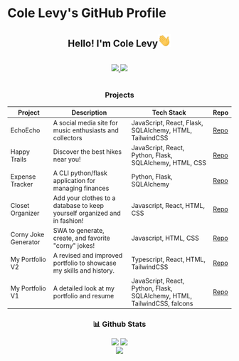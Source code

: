 <!--
**colelevy08/colelevy08** is a ✨ _special_ ✨ repository because its `README.md` (this file) appears on your GitHub profile.

Here are some ideas to get you started:

- 🔭 I’m currently working on ...
- 🌱 I’m currently learning ...
- 👯 I’m looking to collaborate on ...
- 🤔 I’m looking for help with ...
- 💬 Ask me about ...
- 📫 How to reach me: ...
- 😄 Pronouns: ...
- ⚡ Fun fact: ...
-->

<!-- README.md -->

# Cole Levy's GitHub Profile

<!-- Header Section -->
<div align="center">
  <h2>Hello! I'm Cole Levy<img src="https://github.com/ABSphreak/ABSphreak/blob/master/gifs/Hi.gif" width="30"></h2> 
<!-- <img src="https://github.com/sarahadean/sarahadean/assets/128323898/4ef67b26-a753-415c-b2e9-4a2218a0cd1c" height="270"/> -->
</div>
<br>


<div align="center">
<!-- LinkedIn Badge with clickable link -->
<a href="https://www.linkedin.com/in/colelevy/" target="_blank">
    <img src="https://img.shields.io/badge/LinkedIn-0077B5?style=for-the-badge&logo=linkedin&logoColor=white" />
</a>

<!-- DEV Badge with clickable link (replacing the Medium badge) -->
<a href="https://dev.to/colelevy" target="_blank">
    <img src="https://img.shields.io/badge/DEV-000000?style=for-the-badge&logo=devdotto&logoColor=white" />
</a>
</div>
<br>


<!-- Projects Section -->
<h3 align="center">Projects</h3>

<table class="tg">
  <thead>
    <tr>
      <th>Project</th>
      <th>Description</th>
      <th>Tech Stack</th>
      <th>Repo</th>
    </tr>
  </thead>
  <tbody>
    <tr>
      <td>EchoEcho</td>
      <td>A social media site for music enthusiasts and collectors</td>
      <td>JavaScript, React, Flask, SQLAlchemy, HTML, TailwindCSS</td>
      <td><a href="https://github.com/colelevy08/EchoEcho">Repo</a></td>
    </tr>
    <tr>
      <td>Happy Trails</td>
      <td>Discover the best hikes near you!</td>
      <td>JavaScript, React, Python, Flask, SQLAlchemy, HTML, CSS</td>
      <td><a href="https://github.com/rachelsteiner91/HappyTrails">Repo</a></td>
    </tr>
    <tr>
      <td>Expense Tracker</td>
      <td>A CLI python/flask application for managing finances</td>
      <td>Python, Flask, SQLAlchemy</td>
      <td><a href="https://github.com/your-repo-link">Repo</a></td>
    </tr>
    <tr>
      <td>Closet Organizer</td>
      <td>Add your clothes to a database to keep yourself organized and in fashion!</td>
      <td>Javascript, React, HTML, CSS</td>
      <td><a href="https://github.com/colelevy08/Closet-Organizer">Repo</a></td>
    </tr>
    <tr>
      <td>Corny Joke Generator</td>
      <td>SWA to generate, create, and favorite "corny" jokes!</td>
      <td>Javascript, HTML, CSS</td>
      <td><a href="https://github.com/ThisBackpackersLife/phase-1-group-project">Repo</a></td>
    </tr>
    <tr>
      <td>My Portfolio V2</td>
      <td>A revised and improved portfolio to showcase my skills and history.</td>
      <td>Typescript, React, HTML, TailwindCSS</td>
      <td><a href="https://github.com/colelevy08/Portfolio25">Repo</a></td>
    </tr>
    <tr>
      <td>My Portfolio V1</td>
      <td>A detailed look at my portfolio and resume</td>
      <td>JavaScript, React, Python, Flask, SQLAlchemy, HTML, TailwindCSS, faIcons</td>
      <td><a href="https://github.com/colelevy08/my_portfolio">Repo</a></td>
    </tr>
  </tbody>
</table>

<h3 align="center">📊 Github Stats </h3>
<div align="center">
<img src="https://streak-stats.demolab.com?user=colelevy08&theme=nightowl" height="200px"/>
<img src="https://github-readme-stats.vercel.app/api/top-langs/?username=colelevy08&layout=compact&theme=nightowl" height="200px"/>  
</div>
<div align="center">
<img src="https://komarev.com/ghpvc/?username=colelevy08&color=blueviolet" />
<!-- ![](https://komarev.com/ghpvc/?username=sarahadean&color=blueviolet) -->
</div>
